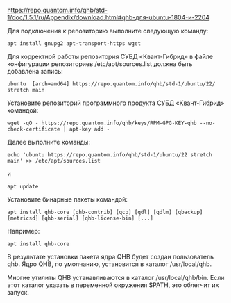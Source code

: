 https://repo.quantom.info/qhb/std-1/doc/1.5.1/ru/Appendix/download.html#qhb-для-ubuntu-1804-и-2204

Для подключения к репозиторию выполните следующую команду:

    apt install gnupg2 apt-transport-https wget

Для корректной работы репозитория СУБД «Квант-Гибрид» в файле конфигурации репозиториев /etc/apt/sources.list должна быть добавлена запись:

    ubuntu  [arch=amd64] https://repo.quantom.info/qhb/std-1/ubuntu/22/ stretch main

Установите репозиторий программного продукта СУБД «Квант-Гибрид» командой:

    wget -qO - https://repo.quantom.info/qhb/keys/RPM-GPG-KEY-qhb --no-check-certificate | apt-key add -

Далее выполните команды:

    echo 'ubuntu https://repo.quantom.info/qhb/std-1/ubuntu/22 stretch main' >> /etc/apt/sources.list

и

    apt update

Установите бинарные пакеты командой:

    apt install qhb-core [qhb-contrib] [qcp] [qdl] [qdlm] [qbackup] [metricsd] [qhb-serial] [qhb-license-bin] [...]

Например:

    apt install qhb-core

В результате установки пакета ядра QHB будет создан пользователь qhb. Ядро QHB, по умолчанию, установится в каталог /usr/local/qhb.

Многие утилиты QHB устанавливаются в каталог /usr/local/qhb/bin. Если этот каталог указать в переменной окружения $PATH, это облегчит их запуск.
